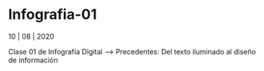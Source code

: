 # Infografia-01
10 | 08 | 2020

Clase 01 de Infografía Digital --> Precedentes: Del texto iluminado al diseño de información
